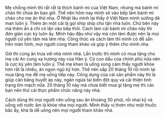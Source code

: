 Mẹ chồng mình thì rất rất là thích bánh mì của Việt Nam, nhưng mà bánh mì chảo thì chưa ăn bao giờ. Thế nên hôm nay mình sẽ vào bếp làm bánh mì chảo cho mẹ ăn thử nha. Ở Nhật lâu mình lại thấy ở Việt Nam mình sướng dã man luôn ý. Thèm ăn một cái là gọi ship ship cho tận nhà luôn. Chứ bên này mà thèm ăn á chỉ có lăn vào bếp thôi. Cách làm cái bánh mì chảo này thì đơn giản cực kỳ luôn ấy. Mình hậu đậu như vậy mà còn làm được nên là mọi người cứ yên tâm mà làm nha. Công thức và cách làm thì mình có để sẵn trên màn hình, mọi người cùng tham khảo và góp ý thêm cho mình nha. 

Giờ thì cùng ăn trưa với nhà mình nhá. Lần trước thì mình có mua tặng cho mẹ cái An cung xạ hương này của Hàn ý. Có con dấu của chính phủ nữa nên là cực kỳ yên tâm luôn ý. Thế mẹ khen là uống xong cảm thấy người khỏe hơn rất là nhiều, ăn ngon ngủ kỹ hơn. Thế nên sắp 20 tháng 10 rồi mình lại mua tặng mẹ để mẹ uống tiếp này. Công dụng của cái sản phẩm này thì là giúp cân bằng huyết áp này, ngăn ngừa tai biến đột quỵ và cải thiện tình trạng tim mạch nữa. 20 tháng 10 này mà chưa biết mua gì tặng mẹ thì các bạn nên thử cái thực phẩm chức năng này nhá. 

Cách dùng thì mọi người nên uống sau ăn khoảng 30 phút, rồi nhai kỹ và uống với nước ấm là khỏe nha mọi người. Mình thấy vị thơm như một thuốc bắc ấy, khá là dễ uống nên mọi người tham khảo nhá.